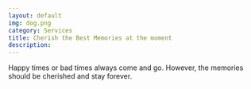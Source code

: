 ```yaml
---
layout: default
img: dog.png
category: Services
title: Cherish the Best Memories at the moment
description:
---
```

Happy times or bad times always come and go. However, the memories should be cherished and stay forever.

